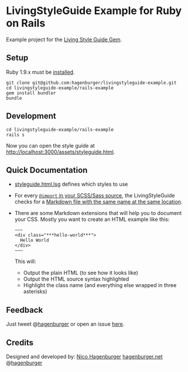 LivingStyleGuide Example for Ruby on Rails
==========================================

Example project for the [Living Style Guide Gem](https://github.com/hagenburger/livingstyleguide).


Setup
-----

Ruby 1.9.x must be [installed](http://www.ruby-lang.org/de/downloads/).

    git clone git@github.com:hagenburger/livingstyleguide-example.git
    cd livingstyleguide-example/rails-example
    gem install bundler
    bundle


Development
-----------

    cd livingstyleguide-example/rails-example
    rails s

Now you can open the style guide at <http://localhost:3000/assets/styleguide.html>.


Quick Documentation
-------------------

* [styleguide.html.lsg](https://github.com/hagenburger/livingstyleguide-example/blob/master/rails-example/app/assets/stylesheets/styleguide.html.lsg) defines which styles to use

* For every [`@import` in your SCSS/Sass source](https://github.com/hagenburger/livingstyleguide-example/blob/master/rails-example/app/assets/stylesheets/application.css.scss#L13), the LivingStyleGuide
  checks for a [Markdown file with the same name at the same location](https://github.com/hagenburger/livingstyleguide-example/blob/master/rails-example/app/assets/stylesheets/modules/_button.md).

* There are some Markdown extensions that will help you to document your
  CSS. Mostly you want to create an HTML example like this:

      ~~~
      <div class="***hello-world***">
        Hello World
      </div>
      ~~~

  This will:

    * Output the plain HTML (to see how it looks like)
    * Output the HTML source syntax highlighted
    * Highlight the class name (and everything else wrapped in three asterisks)


Feedback
--------

Just tweet @[hagenburger](https://twitter.com/hagenburger) or open an
issue [here](https://github.com/hagenburger/livingstyleguide-example/issues).


Credits
-------

Designed and developed by:
[Nico Hagenburger](https://github.com/hagenburger)
[hagenburger.net](http://hagenburger.net)
@[hagenburger](https://twitter.com/hagenburger)


